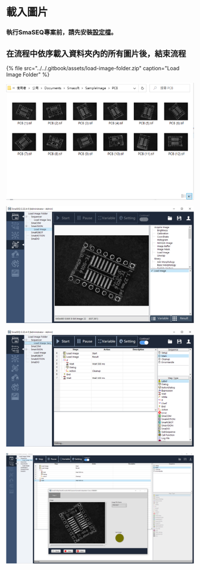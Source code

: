 # 載入圖片

### 執行SmaSEQ專案前，請先安裝[設定檔](../)。

## 在流程中依序載入資料夾內的所有圖片後，結束流程

{% file src="../../.gitbook/assets/load-image-folder.zip" caption="Load Image Folder" %}

![&#x5716;&#x7247;&#x96C6;&#x8CC7;&#x6599;&#x593E;](../../.gitbook/assets/example_vision_loadimagefolder1.png)

![SmaSEQ &#x8996;&#x89BA;&#x6A21;&#x7D44; - SmaVISION &#x8F09;&#x5165;&#x8CC7;&#x6599;&#x593E;&#x8DEF;&#x5F91;](../../.gitbook/assets/example_vision_loadimagefolder2.png)

![SmaSEQ &#x6D41;&#x7A0B;&#x7DE8;&#x8F2F; Sequencer &#x4F9D;&#x5E8F;&#x8F09;&#x5165;&#x5716;&#x7247;](../../.gitbook/assets/example_vision_loadimagefolder3.png)

![SmaSEQ &#x5C08;&#x6848;&#x57F7;&#x884C;](../../.gitbook/assets/example_vision_loadimagefolder4.png)

